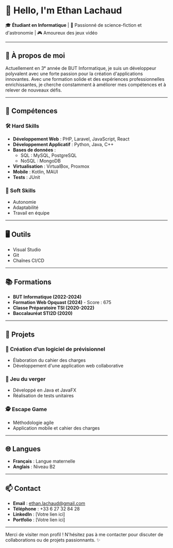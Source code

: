 # 👋 Hello, I'm Ethan Lachaud

🎓 **Étudiant en Informatique** | 🌌 Passionné de science-fiction et d'astronomie | 🎮 Amoureux des jeux vidéo  

---

## 🚀 À propos de moi  
Actuellement en 3ᵉ année de BUT Informatique, je suis un développeur polyvalent avec une forte passion pour la création d'applications innovantes. Avec une formation solide et des expériences professionnelles enrichissantes, je cherche constamment à améliorer mes compétences et à relever de nouveaux défis.

---

## 💼 Compétences

### 🛠️ Hard Skills
- **Développement Web** : PHP, Laravel, JavaScript, React  
- **Développement Applicatif** : Python, Java, C++  
- **Bases de données** :  
  - SQL : MySQL, PostgreSQL  
  - NoSQL : MongoDB  
- **Virtualisation** : VirtualBox, Proxmox  
- **Mobile** : Kotlin, MAUI  
- **Tests** : JUnit  

### 🌟 Soft Skills
- Autonomie  
- Adaptabilité  
- Travail en équipe  

---

## 🖥️ Outils
- Visual Studio  
- Git  
- Chaînes CI/CD  

---

## 📚 Formations
- **BUT Informatique (2022-2024)**  
- **Formation Web Opquast (2024)** - Score : 675  
- **Classe Préparatoire TSI (2020-2022)**  
- **Baccalauréat STI2D (2020)**  

---

## 🔭 Projets
### 🔑 Création d’un logiciel de prévisionnel  
- Élaboration du cahier des charges  
- Développement d'une application web collaborative  

### 🎲 Jeu du verger  
- Développé en Java et JavaFX  
- Réalisation de tests unitaires  

### 🕵️ Escape Game  
- Méthodologie agile  
- Application mobile et cahier des charges  

---

## 🌐 Langues
- **Français** : Langue maternelle  
- **Anglais** : Niveau B2  

---

## 📫 Contact
- **Email** : ethan.lachaud@gmail.com  
- **Téléphone** : +33 6 27 32 84 28  
- **LinkedIn** : [Votre lien ici]  
- **Portfolio** : [Votre lien ici]  

---

Merci de visiter mon profil ! N'hésitez pas à me contacter pour discuter de collaborations ou de projets passionnants. ✨
